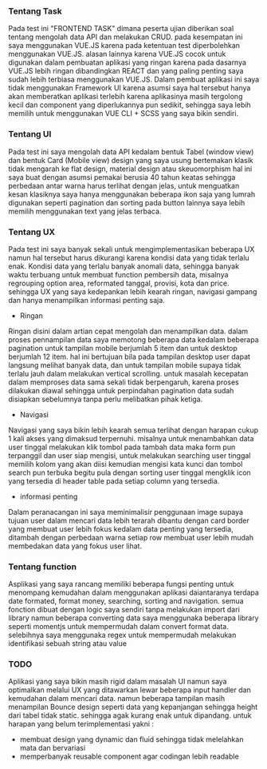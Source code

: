 ### Tentang Task
Pada test ini "FRONTEND TASK" dimana peserta ujian diberikan soal tentang mengolah data API dan melakukan CRUD.
pada kesempatan ini saya menggunakan VUE.JS karena pada ketentuan test diperbolehkan menggunakan VUE.JS. alasan lainnya karena VUE.JS cocok untuk digunakan dalam pembuatan aplikasi yang ringan karena pada dasarnya VUE.JS lebih ringan dibandingkan REACT dan yang paling penting saya sudah lebih terbiasa menggunakan VUE.JS. Dalam pembuat aplikasi ini saya tidak menggunakan Framework UI karena asumsi saya hal tersebut hanya akan memberatkan aplikasi terlebih karena aplikasinya masih tergolong kecil dan component yang diperlukannya pun sedikit, sehingga saya lebih memilih untuk menggunakan VUE CLI + SCSS yang saya bikin sendiri.

### Tentang UI
Pada test ini saya mengolah data API kedalam bentuk Tabel (window view) dan bentuk Card (Mobile view) design yang saya usung bertemakan klasik tidak mengarah ke flat design, material design atau skeuomorphism hal ini saya buat dengan asumsi pemakai berusia 40 tahun keatas sehingga perbedaan antar warna harus terlihat dengan jelas, untuk menguatkan kesan klasiknya saya hanya menggunakan beberapa ikon saja yang lumrah digunakan seperti pagination dan sorting pada button lainnya saya lebih memilih menggunakan text yang jelas terbaca.

### Tentang UX
Pada test ini saya banyak sekali untuk mengimplementasikan beberapa UX namun hal tersebut harus dikurangi karena kondisi data yang tidak terlalu enak. Kondisi data yang terlalu banyak anomali data, sehingga banyak waktu terbuang untuk membuat function pembersih data, misalnya regrouping option area, reformated tanggal, provisi, kota dan price. sehingga UX yang saya kedepankan lebih kearah ringan, navigasi gampang dan hanya menampilkan informasi penting saja. 

- Ringan

Ringan disini dalam artian cepat mengolah dan menampilkan data. dalam proses pennampilan data saya memotong beberapa data kedalam beberapa pagination untuk tampilan mobile berjumlah 5 item dan untuk desktop berjumlah 12 item. hal ini bertujuan bila pada tampilan desktop user dapat langsung melihat banyak data, dan untuk tampilan mobile supaya tidak terlalu jauh dalam melakukan vertical scrolling. untuk masalah kecepatan dalam memproses data sama sekali tidak berpengaruh, karena proses dilakukan diawal sehingga untuk perpindahan pagination data sudah disiapkan sebelumnya tanpa perlu melibatkan pihak ketiga.

- Navigasi

Navigasi yang saya bikin lebih kearah semua terlihat dengan harapan cukup 1 kali akses yang dimaksud terpernuhi. misalnya untuk menambahkan data user tinggal melakukan klik tombol pada tambah data maka form pun terpanggil dan user siap mengisi, untuk melakukan searching user tinggal memilih kolom yang akan diisi kemudian mengisi kata kunci dan tombol search pun terbuka begitu pula dengan sorting user tinggal mengklik icon yang tersedia di header table pada setiap column yang tersedia.

- informasi penting

Dalam peranacangan ini saya meminimalisir penggunaan image supaya tujuan user dalam mencari data lebih terarah dibantu dengan card border yang membuat user lebih fokus kedalam data penting yang tersedia, ditambah dengan perbedaan warna setiap row membuat user lebih mudah membedakan data yang fokus user lihat.

### Tentang function

Asplikasi yang saya rancang memiliki beberapa fungsi penting untuk menompang kemudahan dalam menggunakan aplikasi daiantaranya terdapa date formated, format money, searching, sorting and navigation. semua fonction dibuat dengan logic saya sendiri tanpa melakukan import dari library namun beberapa converting data saya menggunaka beberapa library seperti momentjs untuk mempermudah dalam convert format data. selebihnya saya menggunaka regex untuk mempermudah melakukan identifikasi sebuah string atau value

### TODO

Aplikasi yang saya bikin masih rigid dalam masalah UI namun saya optimalkan melalui UX yang ditawarkan lewar beberapa input handler dan kemudahan dalam mencari data. namun beberapa tampilan masih menampilan Bounce design seperti data yang kepanjangan sehingga height dari tabel tidak static. sehingga agak kurang enak untuk dipandang. untuk harapan yang belum terimplementasi yakni :

- membuat design yang dynamic dan fluid sehingga tidak melelahkan mata dan bervariasi
- memperbanyak reusable component agar codingan lebih readable
